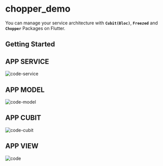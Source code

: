 # chopper_demo

You can manage your service architecture with **`Cubit(Bloc)`**, **`Freezed`** and **`Chopper`** Packages on Flutter.

## Getting Started

## APP SERVICE
![code-service](https://user-images.githubusercontent.com/61385522/187030227-a8083363-ef77-4955-93f8-f98b652c0d0a.png)

## APP MODEL
![code-model](https://user-images.githubusercontent.com/61385522/187030224-d663dd69-3f99-44f7-b41c-c3293e30a5c0.png)

## APP CUBIT
![code-cubit](https://user-images.githubusercontent.com/61385522/187030221-161ff43c-07f0-400f-ac1f-4ea239fa30e9.png)

## APP VIEW
![code](https://user-images.githubusercontent.com/61385522/187030200-81a13737-627e-4b51-aab4-411925e1a6e5.png)

